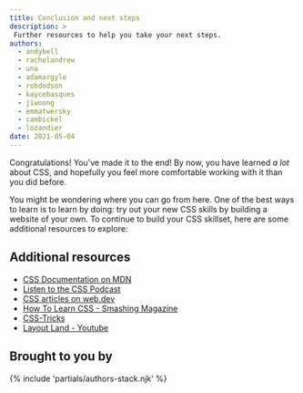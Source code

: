 ```yaml
---
title: Conclusion and next steps
description: >
 Further resources to help you take your next steps.
authors:
  - andybell
  - rachelandrew
  - una
  - adamargyle
  - robdodson
  - kaycebasques
  - jiwoong
  - emmatwersky
  - cambickel
  - lozandier
date: 2021-05-04
---
```


Congratulations! You've made it to the end!
By now, you have learned _a lot_ about CSS,
and hopefully you feel more comfortable working with it than you did before.

You might be wondering where you can go from here.
One of the  best ways to learn is to learn by doing: try out your new CSS skills by building a website of your own.
To continue to build your CSS skillset, here are some additional resources to explore:

## Additional resources

- [CSS Documentation on MDN](https://developer.mozilla.org/docs/Web/CSS)
- [Listen to the CSS Podcast](https://thecsspodcast.libsyn.com)
- [CSS articles on web.dev](/tags/css/)
- [How To Learn CSS - Smashing Magazine](https://www.smashingmagazine.com/2019/01/how-to-learn-css/)
- [CSS-Tricks](https://css-tricks.com/tag/css/)
- [Layout Land - Youtube](https://www.youtube.com/channel/UC7TizprGknbDalbHplROtag)

## Brought to you by

{% include 'partials/authors-stack.njk' %}